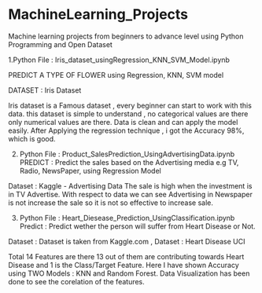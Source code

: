# MachineLearning_Projects
Machine learning projects from beginners to advance level using Python Programming and Open Dataset

1.Python File : Iris_dataset_usingRegression_KNN_SVM_Model.ipynb

PREDICT A TYPE OF FLOWER using Regression, KNN, SVM model

DATASET : Iris Dataset

Iris dataset is a Famous dataset , every beginner can start to work with this data. 
this dataset is simple to understand , no categorical values are there only numerical values are there.
Data is clean and can apply the model easily. 
After Applying the regression technique , i got the Accuracy 98%, which is good.

2. Python File : Product_SalesPrediction_UsingAdvertisingData.ipynb
PREDICT : Predict the sales based on the Advertising media e.g TV, Radio, NewsPaper, using Regression Model

Dataset : Kaggle - Advertising Data
The sale is high when the investment is in TV Advertise. With respect to data we can see Advertising in Newspaper is not increase
the sale so it is not so effective to increase sale.

3. Python File : Heart_Diesease_Prediction_UsingClassification.ipynb
Predict : Predict wether the person will suffer from Heart Disease or Not.

Dataset : Dataset is taken from Kaggle.com , Dataset : Heart Disease UCI

Total 14 Features are there 13 out of them are contributing towards Heart Disease and  1 is the Class/Target Feature.
Here I have shown Accuracy using TWO Models : KNN and Random Forest.
Data Visualization has been done to see the corelation of the features.

